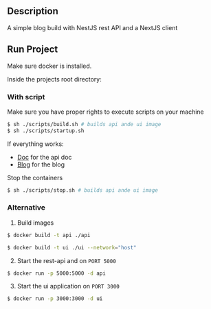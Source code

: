 ## Description

A simple blog build with NestJS rest API and a NextJS client

## Run Project

Make sure docker is installed.

Inside the projects root directory:

### With script

Make sure you have proper rights to execute scripts on your machine

```bash
$ sh ./scripts/build.sh # builds api ande ui image
$ sh ./scripts/startup.sh
```

If everything works:

- [Doc](http://localhost:5000/docs) for the api doc
- [Blog](http://localhost:3000) for the blog

Stop the containers

```bash
$ sh ./scripts/stop.sh # builds api ande ui image
```

### Alternative

1. Build images

```bash
$ docker build -t api ./api

$ docker build -t ui ./ui --network="host"
```

2. Start the rest-api and on `PORT 5000`

```bash
$ docker run -p 5000:5000 -d api
```

3. Start the ui application on `PORT 3000`

```bash
$ docker run -p 3000:3000 -d ui
```

